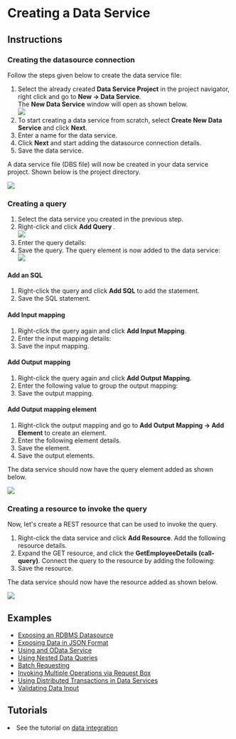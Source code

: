 # Creating a Data Service
## Instructions
### Creating the datasource connection

Follow the steps given below to create the data service file:

1.  Select the already created **Data Service Project** in the project
    navigator, right click and go to **New -> Data Service**.  
    The **New Data Service** window will open as shown below.  
    ![](/assets/img/tutorials/data_services/119130577/119130578.png)
2.  To start creating a data service from scratch, select **Create New
    Data Service** and click **Next**.
3.  Enter a name for the data service.
4.  Click **Next** and start adding the datasource connection details.
5.  Save the data service.

A data service file (DBS file) will now be created in your data service
project. Shown below is the project directory.

![](/assets/img/tutorials/data_services/119130577/119130593.png)

### Creating a query

1.  Select the data service you created in the previous step.
2.  Right-click and click **Add Query** .  
    ![](/assets/img/tutorials/data_services/119130577/119130591.png)
3.  Enter the query details:
4.  Save the query. The query element is now added to the data
    service:  
    ![](/assets/img/tutorials/data_services/119130577/119130590.png)

#### Add an SQL

1.  Right-click the query and click **Add SQL** to add the statement.
2.  Save the SQL statement.

#### Add Input mapping

1.  Right-click the query again and click **Add Input Mapping**.
2.  Enter the input mapping details:
3.  Save the input mapping.

#### Add Output mapping
1. Right-click the query again and click **Add Output Mapping**.
2. Enter the following value to group the output mapping:
3. Save the output mapping.

#### Add Output mapping element
1. Right-click the output mapping and go to **Add Output Mapping → Add  Element** to create an element.
2. Enter the following element details.
3. Save the element.
4. Save the output elements.

The data service should now have the query element added as shown below.

![](/assets/img/tutorials/data_services/119130577/119130589.png)

### Creating a resource to invoke the query

Now, let's create a REST resource that can be used to invoke the query.

1.  Right-click the data service and click **Add Resource**. Add the following resource details.
2.  Expand the GET resource, and click the **GetEmployeeDetails (call-query)**. Connect the query to the resource by adding the following:
3.  Save the resource.

The data service should now have the resource added as shown below.

![](/assets/img/tutorials/data_services/119130577/119130588.png)

## Examples

<ul>
	<li>
		<a href="../../../../use-cases/examples/data_integration/rdbms-data-service">Exposing an RDBMS Datasource</a>
	</li>
	<li>
		<a href="../../../../use-cases/examples/data_integration/json-with-data-service">Exposing Data in JSON Format</a>
	</li>
	<li>
		<a href="../../../../use-cases/examples/data_integration/odata-service">Using and OData Service</a>
	</li>
	<li>
		<a href="../../../../use-cases/examples/data_integration/nested-queries-in-data-service">Using Nested Data Queries</a>
	</li>
	<li>
		<a href="../../../../use-cases/examples/data_integration/batch-requesting">Batch Requesting</a>
	</li>
	<li>
		<a href="../../../../use-cases/examples/data_integration/request-box">Invoking Multiple Operations via Request Box</a>
	</li>
	<li>
		<a href="../../../../use-cases/examples/data_integration/distributed-trans-data-service">Using Distributed Transactions in Data Services</a>
	</li>
	<li>
		<a href="../../use-cases/examples/data_integration/data-input-validator">Validating Data Input</a>
	</li>
</ul>

## Tutorials

<li>
	See the tutorial on <a href="../../../../use-cases/tutorials/sending-a-simple-message-to-a-datasource">data integration</a>
</li>
